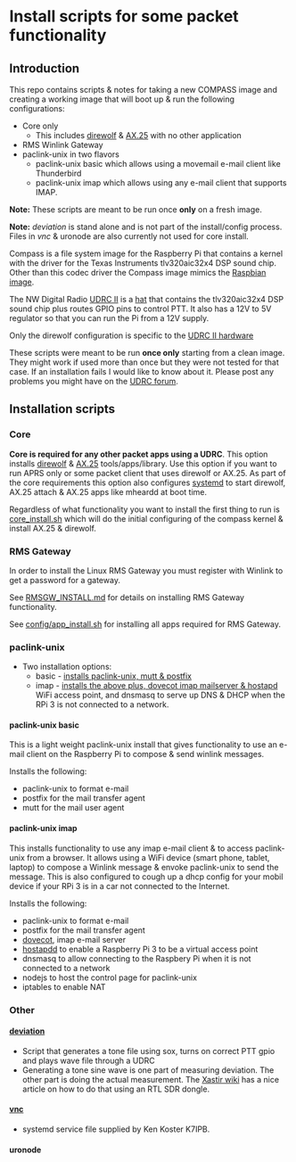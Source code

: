 # Install scripts for some packet functionality

## Introduction

This repo contains scripts & notes for taking a new COMPASS image and
creating a working image that will boot up & run the following configurations:
* Core only
  * This includes [direwolf](https://github.com/wb2osz/direwolf/blob/master/README.md) & [AX.25](http://www.linux-ax25.org/wiki/Main_Page) with no other application
* RMS Winlink Gateway
* paclink-unix in two flavors
  * paclink-unix basic which allows using a movemail e-mail client like Thunderbird
  * paclink-unix imap which allows using any e-mail client that supports IMAP.

**Note:** These scripts are meant to be run once **only** on a fresh image.

**Note:** _deviation_ is stand alone and is not part of the install/config
process.
Files in _vnc_ & uronode are also currently not used for core install.

Compass is a file system image for the Raspberry Pi that contains a
kernel with the driver for the Texas Instruments tlv320aic32x4 DSP
sound chip. Other than this codec driver the Compass image mimics the
[Raspbian image](https://www.raspberrypi.org/downloads/raspbian/).

The NW Digital Radio [UDRC
II](http://nwdigitalradio.com/wp-content/uploads/2012/04/UDRC-IIDS.pdf) is a
[hat](https://github.com/raspberrypi/hats) that contains the
tlv320aic32x4 DSP sound chip plus routes GPIO pins to control PTT. It also has
a 12V to 5V regulator so that you can run the Pi from a 12V supply.

Only the direwolf configuration is specific to the [UDRC II
hardware](http://nwdigitalradio.com/wp-content/uploads/2012/04/UDRC-IIDS.pdf)

These scripts were meant to be run **once only** starting from  a clean image. They
might work if used more than once but they were not tested for that
case. If an installation fails I would like to know about it. Please
post any problems you might have on the [UDRC
forum](https://nw-digital-radio.groups.io/g/udrc/).

## Installation scripts

### Core

**Core is required for any other packet apps using a UDRC**. This option
installs
[direwolf](https://github.com/nwdigitalradio/n7nix/tree/master/direwolf)
& [AX.25](https://github.com/nwdigitalradio/n7nix/tree/master/ax25)
tools/apps/library.  Use this option if you want to run APRS only or
some packet client that uses direwolf or AX.25. As part of the core
requirements this option also configures
[systemd](https://github.com/nwdigitalradio/n7nix/tree/master/systemd)
to start direwolf, AX.25 attach & AX.25 apps like mheardd at boot time.

Regardless of what functionality you want to install the first thing to run is
[core_install.sh](https://github.com/nwdigitalradio/n7nix/blob/master/CORE_INSTALL.md)
which will do the initial configuring of the compass kernel & install
AX.25 & direwolf.

### RMS Gateway

In order to install the Linux RMS Gateway you must register with Winlink to get a
password for a gateway.

See
[RMSGW_INSTALL.md](https://github.com/nwdigitalradio/n7nix/blob/master/rmsgw/README.md)
for details on installing RMS Gateway functionality.

See
[config/app_install.sh](https://github.com/nwdigitalradio/n7nix/tree/master/config/app_install.sh)
for installing all apps required for RMS Gateway.

### paclink-unix

* Two installation options:
  * basic -
  [installs paclink-unix, mutt &
  postfix](https://github.com/nwdigitalradio/n7nix/blob/master/plu/PACLINK-UNIX_INSTALL.md)
  * imap -
  [installs the above plus, dovecot imap mailserver &
  hostapd](https://github.com/nwdigitalradio/n7nix/blob/master/plu/PACLINK-UNIX-IMAP_INSTALL.md)
  WiFi access point, and dnsmasq to serve up DNS & DHCP when the RPi 3
  is not connected to a network.

#### paclink-unix basic

This is a light weight paclink-unix install that gives functionality
to use an e-mail client on the Raspberry Pi to compose & send winlink
messages.

Installs the following:
* paclink-unix to format e-mail
* postfix for the mail transfer agent
* mutt for the mail user agent

#### paclink-unix imap

This installs functionality to use any imap e-mail client & to access
paclink-unix from a browser. It allows using a WiFi device (smart
phone, tablet, laptop) to compose a Winlink message & envoke
paclink-unix to send the message. This is also configured to cough up
a dhcp config for your mobil device if your RPi 3 is in a car not
connected to the Internet.

Installs the following:
* paclink-unix to format e-mail
* postfix for the mail transfer agent
* [dovecot](https://github.com/nwdigitalradio/n7nix/tree/master/mailserv), imap e-mail server
* [hostapdd](https://github.com/nwdigitalradio/n7nix/tree/master/hostap)
to enable a Raspberry Pi 3 to be a virtual access point
* dnsmasq to allow connecting to the Raspbery Pi when it is not
connected to a network
* nodejs to host the control page for paclink-unix
* iptables to enable NAT


### Other

#### [deviation](https://github.com/nwdigitalradio/n7nix/tree/master/deviation)

* Script that generates a tone file using sox, turns on correct PTT
gpio and plays wave file through a UDRC
* Generating a tone sine wave is one part of measuring deviation. The
other part is doing the actual measurement. The [Xastir
wiki](http://xastir.org/index.php/HowTo:Set_Deviation_via_RTL) has a
nice article on how to do that using an RTL SDR dongle.

#### [vnc](https://github.com/nwdigitalradio/n7nix/blob/master/vnc)

* systemd service file supplied by Ken Koster K7IPB.

#### uronode
